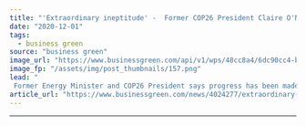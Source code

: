 ```yaml
---
title: "'Extraordinary ineptitude' -  Former COP26 President Claire O'Neill accuses Number 10 of 'cavalier' attitude to Climate Summit"
date: "2020-12-01"
tags: 
  - business green
source: "business green"
image_url: "https://www.businessgreen.com/api/v1/wps/48cc8a4/6dc90cc4-ba47-4697-a5a6-c6574692abc4/8/Screenshot-2020-12-01-at-14-37-53-185x114.png"
image_fp: "/assets/img/post_thumbnails/157.png"
lead: "
 Former Energy Minister and COP26 President says progress has been made in recent months, but warns Ministers continue to underestimate need for intense focus on climate efforts in the lead up to crucial Glasgow Summit ..."
article_url: "https://www.businessgreen.com/news/4024277/extraordinary-ineptitude-former-cop26-president-clare-neill-accuses-cavalier-attitude-climate-summit"
---
```


---
